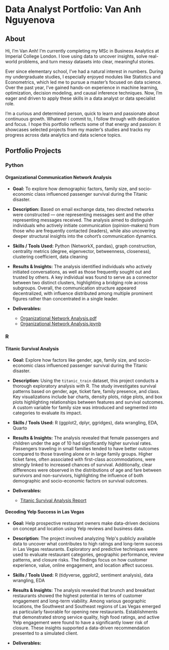 # Data Analyst Portfolio: Van Anh Nguyenova

## About

Hi, I’m Van Anh! I’m currently completing my MSc in Business Analytics at Imperial College London. I love using data to uncover insights, solve real-world problems, and turn messy datasets into clear, meaningful stories.

Ever since elementary school, I’ve had a natural interest in numbers. During my undergraduate studies, I especially enjoyed modules like Statistics and Econometrics, which led me to pursue a master’s focused on data science. Over the past year, I’ve gained hands-on experience in machine learning, optimization, decision modeling, and causal inference techniques. Now, I’m eager and driven to apply these skills in a data analyst or data specialist role.

I’m a curious and determined person, quick to learn and passionate about continuous growth. Whatever I commit to, I follow through with dedication and focus. I hope this portfolio reflects some of that energy and passion: it showcases selected projects from my master’s studies and tracks my progress across data analytics and data science topics.

## Portfolio Projects

### Python

#### Organizational Communication Network Analysis

- **Goal:**  To explore how demographic factors, family size, and socio-economic class influenced passenger survival during the Titanic disaster.

- **Description:**  Based on email exchange data, two directed networks were constructed — one representing messages sent and the other representing messages received. The analysis aimed to distinguish individuals who actively initiate communication (opinion-makers) from those who are frequently contacted (leaders), while also uncovering deeper structural insights into the cohort’s communication dynamics.

- **Skills / Tools Used:**  Python (NetworkX, pandas), graph construction, centrality metrics (degree, eigenvector, betweenness, closeness), clustering coefficient, data cleaning 

- **Results & Insights:**  The analysis identified individuals who actively initiated conversations, as well as those frequently sought out and trusted by others. A key individual was found to serve as a connector between two distinct clusters, highlighting a bridging role across subgroups. Overall, the communication structure appeared decentralized, with influence distributed among multiple prominent figures rather than concentrated in a single leader.

- **Deliverables:**
  - [Organizational Network Analysis.pdf](https://github.com/vananhngt/data-analyst-portfolio/blob/main/Organizational%20Network%20Analysis/Organizational%20Network%20Analysis.pdf)
  - [Organizational Network Analysis.ipynb](https://github.com/vananhngt/data-analyst-portfolio/blob/main/Organizational%20Network%20Analysis/Organizational%20Network%20Analysis.ipynb)



### R

#### Titanic Survival Analysis

- **Goal:** Explore how factors like gender, age, family size, and socio-economic class influenced passenger survival during the Titanic disaster.

- **Description:** Using the `titanic_train` dataset, this project conducts a thorough exploratory analysis with R.  The study investigates survival patterns based on gender, age, ticket fare, family presence, and class. Key visualizations include bar charts, density plots, ridge plots, and box plots highlighting relationships between features and survival outcomes. A custom variable for family size was introduced and segmented into categories to evaluate its impact.

- **Skills / Tools Used:** R (ggplot2, dplyr, ggridges), data wrangling, EDA, Quarto

- **Results & Insights:** The analysis revealed that female passengers and children under the age of 10 had significantly higher survival rates. Passengers traveling in small families tended to have better outcomes compared to those traveling alone or in large family groups. Higher ticket fares, often associated with first-class accommodations, were strongly linked to increased chances of survival. Additionally, clear differences were observed in the distributions of age and fare between survivors and non-survivors, highlighting the influence of both demographic and socio-economic factors on survival outcomes.

- **Deliverables:**
  - [Titanic Survival Analysis Report](https://vananhngt.github.io/data-analyst-portfolio/Titanic-Survival-Analysis.html)

#### Decoding Yelp Success in Las Vegas

- **Goal:** Help prospective restaurant owners make data-driven decisions on concept and location using Yelp reviews and business data.

- **Description:** The project involved analyzing Yelp's publicly available data to uncover what contributes to high ratings and long-term success in Las Vegas restaurants. Exploratory and predictive techniques were used to evaluate restaurant categories, geographic performance, review patterns, and closure risks. The findings focus on how customer experience, value, online engagement, and location affect success.

- **Skills / Tools Used:** R (tidyverse, ggplot2, sentiment analysis), data wrangling, EDA

- **Results & Insights:** The analysis revealed that brunch and breakfast restaurants showed the highest potential in terms of customer engagement and long-term viability. Among various geographic locations, the Southwest and Southeast regions of Las Vegas emerged as particularly favorable for opening new restaurants. Establishments that demonstrated strong service quality, high food ratings, and active Yelp engagement were found to have a significantly lower risk of closure. These insights supported a data-driven recommendation presented to a simulated client.

- **Deliverables:**





